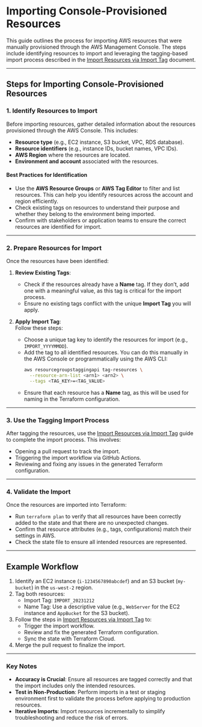 # Importing Console-Provisioned Resources

This guide outlines the process for importing AWS resources that were manually provisioned through the AWS Management Console. The steps include identifying resources to import and leveraging the tagging-based import process described in the [Import Resources via Import Tag](./Tagged_Resources_Import.md) document.

---

## Steps for Importing Console-Provisioned Resources

### 1. Identify Resources to Import

Before importing resources, gather detailed information about the resources provisioned through the AWS Console. This includes:

- **Resource type** (e.g., EC2 instance, S3 bucket, VPC, RDS database).
- **Resource identifiers** (e.g., instance IDs, bucket names, VPC IDs).
- **AWS Region** where the resources are located.
- **Environment and account** associated with the resources.

#### Best Practices for Identification

- Use the **AWS Resource Groups** or **AWS Tag Editor** to filter and list resources. This can help you identify resources across the account and region efficiently.
- Check existing tags on resources to understand their purpose and whether they belong to the environment being imported.
- Confirm with stakeholders or application teams to ensure the correct resources are identified for import.

---

### 2. Prepare Resources for Import

Once the resources have been identified:

1. **Review Existing Tags**:  
   - Check if the resources already have a **Name** tag. If they don’t, add one with a meaningful value, as this tag is critical for the import process.
   - Ensure no existing tags conflict with the unique **Import Tag** you will apply.

2. **Apply Import Tag**:  
   Follow these steps:
   - Choose a unique tag key to identify the resources for import (e.g., `IMPORT_YYYYMMDD`).
   - Add the tag to all identified resources. You can do this manually in the AWS Console or programmatically using the AWS CLI:
     ```bash
     aws resourcegroupstaggingapi tag-resources \
       --resource-arn-list <arn1> <arn2> \
       --tags <TAG_KEY>=<TAG_VALUE>
     ```
   - Ensure that each resource has a **Name** tag, as this will be used for naming in the Terraform configuration.

---

### 3. Use the Tagging Import Process

After tagging the resources, use the [Import Resources via Import Tag](./Tagged_Resources_Import.md) guide to complete the import process. This involves:

- Opening a pull request to track the import.
- Triggering the import workflow via GitHub Actions.
- Reviewing and fixing any issues in the generated Terraform configuration.

---

### 4. Validate the Import

Once the resources are imported into Terraform:

- Run `terraform plan` to verify that all resources have been correctly added to the state and that there are no unexpected changes.
- Confirm that resource attributes (e.g., tags, configurations) match their settings in AWS.
- Check the state file to ensure all intended resources are represented.

---

## Example Workflow

1. Identify an EC2 instance (`i-1234567890abcdef`) and an S3 bucket (`my-bucket`) in the `us-west-2` region.
2. Tag both resources:
   - Import Tag: `IMPORT_20231212`
   - Name Tag: Use a descriptive value (e.g., `WebServer` for the EC2 instance and `AppBucket` for the S3 bucket).
3. Follow the steps in [Import Resources via Import Tag](./Tagged_Resources_Import.md) to:
   - Trigger the import workflow.
   - Review and fix the generated Terraform configuration.
   - Sync the state with Terraform Cloud.
4. Merge the pull request to finalize the import.

---

### Key Notes

- **Accuracy is Crucial**: Ensure all resources are tagged correctly and that the import includes only the intended resources.
- **Test in Non-Production**: Perform imports in a test or staging environment first to validate the process before applying to production resources.
- **Iterative Imports**: Import resources incrementally to simplify troubleshooting and reduce the risk of errors.

